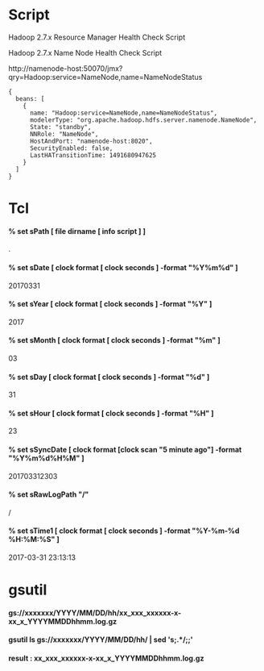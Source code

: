 # Script

Hadoop 2.7.x Resource Manager Health Check Script

Hadoop 2.7.x Name Node Health Check Script

http://namenode-host:50070/jmx?qry=Hadoop:service=NameNode,name=NameNodeStatus
```
{
  beans: [
    {
      name: "Hadoop:service=NameNode,name=NameNodeStatus",
      modelerType: "org.apache.hadoop.hdfs.server.namenode.NameNode",
      State: "standby",
      NNRole: "NameNode",
      HostAndPort: "namenode-host:8020",
      SecurityEnabled: false,
      LastHATransitionTime: 1491680947625
    }
  ]
}
```
# Tcl
#### % set sPath       [ file dirname [ info script ] ]
.
#### % set sDate       [ clock format [ clock seconds ] -format "%Y%m%d" ]
20170331

#### % set sYear       [ clock format [ clock seconds ] -format "%Y" ]
2017

#### % set sMonth      [ clock format [ clock seconds ] -format "%m" ]
03

#### % set sDay        [ clock format [ clock seconds ] -format "%d" ]
31

#### % set sHour       [ clock format [ clock seconds ] -format "%H" ]
23

#### % set sSyncDate   [ clock format [clock scan "5 minute ago"] -format "%Y%m%d%H%M" ]
201703312303

#### % set sRawLogPath     "/"
/

#### % set sTime1      [ clock format [ clock seconds ] -format "%Y-%m-%d %H:%M:%S" ]
2017-03-31 23:13:13

# gsutil
#### gs://xxxxxxx/YYYY/MM/DD/hh/xx_xxx_xxxxxx-x-xx_x_YYYYMMDDhhmm.log.gz
#### gsutil ls gs://xxxxxxx/YYYY/MM/DD/hh/ | sed 's;.*/;;'
#### result : xx_xxx_xxxxxx-x-xx_x_YYYYMMDDhhmm.log.gz
